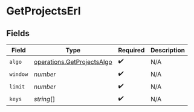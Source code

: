 # GetProjectsErl


## Fields

| Field                                                                    | Type                                                                     | Required                                                                 | Description                                                              |
| ------------------------------------------------------------------------ | ------------------------------------------------------------------------ | ------------------------------------------------------------------------ | ------------------------------------------------------------------------ |
| `algo`                                                                   | [operations.GetProjectsAlgo](../../models/operations/getprojectsalgo.md) | :heavy_check_mark:                                                       | N/A                                                                      |
| `window`                                                                 | *number*                                                                 | :heavy_check_mark:                                                       | N/A                                                                      |
| `limit`                                                                  | *number*                                                                 | :heavy_check_mark:                                                       | N/A                                                                      |
| `keys`                                                                   | *string*[]                                                               | :heavy_check_mark:                                                       | N/A                                                                      |